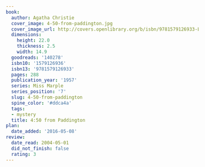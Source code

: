 ```yaml
---
book:
  author: Agatha Christie
  cover_image: 4-50-from-paddington.jpg
  cover_image_url: http://covers.openlibrary.org/b/isbn/9781579126933-L.jpg
  dimensions:
    height: 22.0
    thickness: 2.5
    width: 14.9
  goodreads: '140278'
  isbn10: '1579126936'
  isbn13: '9781579126933'
  pages: 288
  publication_year: '1957'
  series: Miss Marple
  series_position: '7'
  slug: 4-50-from-paddington
  spine_color: '#ddca4a'
  tags:
  - mystery
  title: 4:50 from Paddington
plan:
  date_added: '2016-05-08'
review:
  date_read: 2004-05-01
  did_not_finish: false
  rating: 3
---
```

